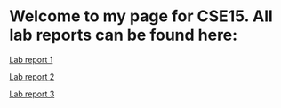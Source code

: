 # Welcome to my page for CSE15. All lab reports can be found here: 

[Lab report 1](lab-report-1-week-2.md)

[Lab report 2](lab-report-2-week-4.md)

[Lab report 3](lab-report-3-week-6.md)






